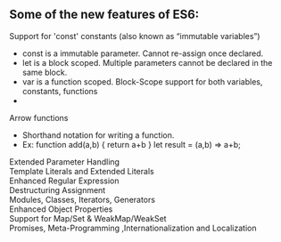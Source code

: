 Some of the new features of ES6:
--------------------------------
Support for 'const' constants (also known as “immutable variables”) <br>
   * const is a immutable parameter. Cannot re-assign once declared.
   * let is a block scoped. Multiple parameters cannot be declared in the same block.
   * var is a function scoped.
Block-Scope support for both variables, constants, functions <br>
   * 
Arrow functions <br>
   * Shorthand notation for writing a function.
   * Ex: function add(a,b) { return a+b }
          let result = (a,b) => a+b;
          
Extended Parameter Handling <br>
Template Literals and Extended Literals <br>
Enhanced Regular Expression <br>
Destructuring Assignment <br>
Modules, Classes, Iterators, Generators <br>
Enhanced Object Properties <br>
Support for Map/Set & WeakMap/WeakSet <br>
Promises, Meta-Programming ,Internationalization and Localization <br>
